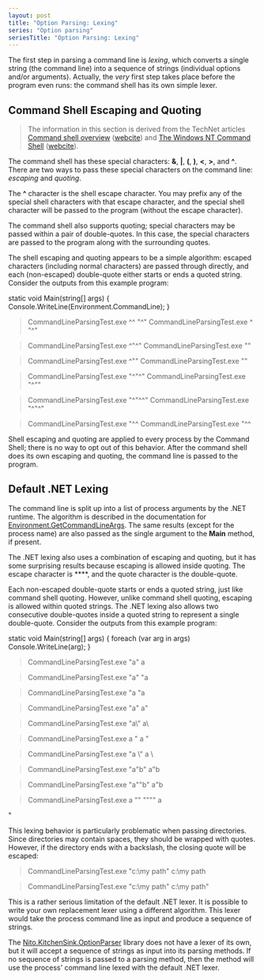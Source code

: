 ```yaml
---
layout: post
title: "Option Parsing: Lexing"
series: "Option parsing"
seriesTitle: "Option Parsing: Lexing"
---
```

The first step in parsing a command line is _lexing_, which converts a single string (the command line) into a sequence of strings (individual options and/or arguments). Actually, the _very_ first step takes place before the program even runs: the command shell has its own simple lexer.



## Command Shell Escaping and Quoting

> The information in this section is derived from the TechNet articles [Command shell overview](http://technet.microsoft.com/en-us/library/bb490954.aspx) ([webcite](http://www.webcitation.org/5ytzcAcrB)) and [The Windows NT Command Shell](http://technet.microsoft.com/en-us/library/cc723564.aspx) ([webcite](http://www.webcitation.org/5ytzuqd4h)).


The command shell has these special characters: **&**, **|**, **(**, **)**, **<**, **>**, and **^**. There are two ways to pass these special characters on the command line: _escaping_ and _quoting_.



The **^** character is the shell escape character. You may prefix any of the special shell characters with that escape character, and the special shell character will be passed to the program (without the escape character).



The command shell also supports quoting; special characters may be passed within a pair of double-quotes. In this case, the special characters are passed to the program along with the surrounding quotes.



The shell escaping and quoting appears to be a simple algorithm: escaped characters (including normal characters) are passed through directly, and each (non-escaped) double-quote either starts or ends a quoted string. Consider the outputs from this example program:




static void Main(string[] args)
{
  Console.WriteLine(Environment.CommandLine);
}



> CommandLineParsingTest.exe ^^ "^"
CommandLineParsingTest.exe ^ "^"

> CommandLineParsingTest.exe ^"^"
CommandLineParsingTest.exe ""

> CommandLineParsingTest.exe ^""
CommandLineParsingTest.exe ""

> CommandLineParsingTest.exe "^"^"
CommandLineParsingTest.exe "^""

> CommandLineParsingTest.exe "^"^^"
CommandLineParsingTest.exe "^"^"

> CommandLineParsingTest.exe "^^
CommandLineParsingTest.exe "^^


Shell escaping and quoting are applied to every process by the Command Shell; there is no way to opt out of this behavior. After the command shell does its own escaping and quoting, the command line is passed to the program.



## Default .NET Lexing

The command line is split up into a list of process arguments by the .NET runtime. The algorithm is described in the documentation for [Environment.GetCommandLineArgs](http://msdn.microsoft.com/en-us/library/system.environment.getcommandlineargs.aspx). The same results (except for the process name) are also passed as the single argument to the **Main** method, if present.



The .NET lexing also uses a combination of escaping and quoting, but it has some surprising results because escaping is allowed inside quoting. The escape character is **\**, and the quote character is the double-quote.



Each non-escaped double-quote starts or ends a quoted string, just like command shell quoting. However, unlike command shell quoting, escaping is allowed within quoted strings. The .NET lexing also allows two consecutive double-quotes inside a quoted string to represent a single double-quote. Consider the outputs from this example program:




static void Main(string[] args)
{
  foreach (var arg in args)
    Console.WriteLine(arg);
}



> CommandLineParsingTest.exe "a"
a

> CommandLineParsingTest.exe \"a"
"a

> CommandLineParsingTest.exe \"a
"a

> CommandLineParsingTest.exe "a\"
a"

> CommandLineParsingTest.exe "a\\"
a\

> CommandLineParsingTest.exe a \"
a
"

> CommandLineParsingTest.exe "a \\"
a \

> CommandLineParsingTest.exe "a\"b"
a"b

> CommandLineParsingTest.exe "a""b"
a"b

> CommandLineParsingTest.exe a "" """"
a

"


This lexing behavior is particularly problematic when passing directories. Since directories may contain spaces, they should be wrapped with quotes. However, if the directory ends with a backslash, the closing quote will be escaped:




> CommandLineParsingTest.exe "c:\my path"
c:\my path

> CommandLineParsingTest.exe "c:\my path\"
c:\my path"


This is a rather serious limitation of the default .NET lexer. It is possible to write your own replacement lexer using a different algorithm. This lexer would take the process command line as input and produce a sequence of strings.



The [Nito.KitchenSink.OptionParser](http://nuget.org/List/Packages/Nito.KitchenSink.OptionParsing) library does not have a lexer of its own, but it will accept a sequence of strings as input into its parsing methods. If no sequence of strings is passed to a parsing method, then the method will use the process' command line lexed with the default .NET lexer.

